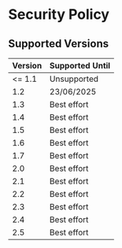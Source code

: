 # Security Policy

## Supported Versions

| Version | Supported Until |
| ------- | --------------- |
| <= 1.1  | Unsupported     |
| 1.2     | 23/06/2025      |
| 1.3     | Best effort     |
| 1.4     | Best effort     |
| 1.5     | Best effort     |
| 1.6     | Best effort     |
| 1.7     | Best effort     |
| 2.0     | Best effort     |
| 2.1     | Best effort     |
| 2.2     | Best effort     |
| 2.3     | Best effort     |
| 2.4     | Best effort     |
| 2.5     | Best effort     |
